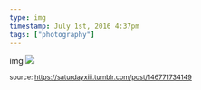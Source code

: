 ```yaml
---
type: img
timestamp: July 1st, 2016 4:37pm
tags: ["photography"]
---
```

img
<img src="https://saturdayxiii.github.io/media/146771734149.jpg"/>

      
      
      
      
  
<small>source: https://saturdayxiii.tumblr.com/post/146771734149</small>